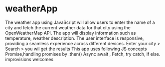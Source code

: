 # weatherApp
The weather app using JavaScript will allow users to enter the name of a city and fetch the current weather data for that city using the OpenWeatherMap API. The app will display information such as temperature, weather description. The user interface is responsive, providing a seamless experience across different devices.
Enter your city > Search > you wil get the results
This app uses following JS concepts
Promise,handling promises by .then() Async await , Fetch, try catch, if else.
improvisions welcomes
